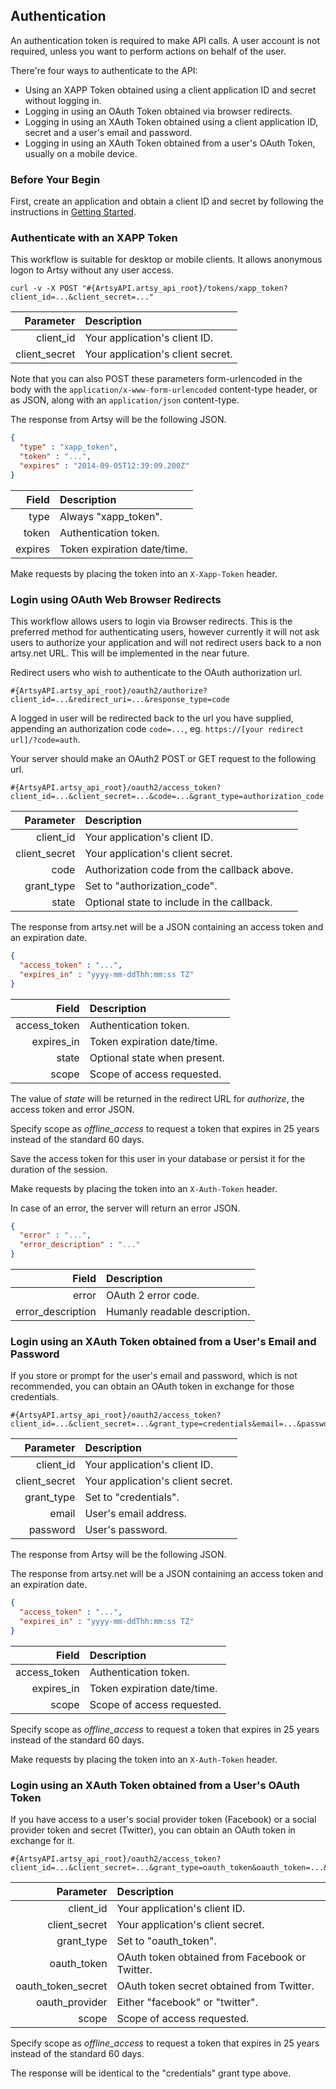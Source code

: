 ## Authentication

An authentication token is required to make API calls. A user account is not required, unless you want to perform actions on behalf of the user.

There're four ways to authenticate to the API:

* Using an XAPP Token obtained using a client application ID and secret without logging in.
* Logging in using an OAuth Token obtained via browser redirects.
* Logging in using an XAuth Token obtained using a client application ID, secret and a user's email and password.
* Logging in using an XAuth Token obtained from a user's OAuth Token, usually on a mobile device.

### Before Your Begin

First, create an application and obtain a client ID and secret by following the instructions in [Getting Started](/start).

### Authenticate with an XAPP Token

This workflow is suitable for desktop or mobile clients. It allows anonymous logon to Artsy without any user access.

```
curl -v -X POST "#{ArtsyAPI.artsy_api_root}/tokens/xapp_token?client_id=...&client_secret=..."
```

Parameter     | Description                       |
-------------:|:----------------------------------|
client_id     | Your application's client ID.     |
client_secret | Your application's client secret. |

Note that you can also POST these parameters form-urlencoded in the body with the `application/x-www-form-urlencoded` content-type header, or as JSON, along with an `application/json` content-type.

The response from Artsy will be the following JSON.

```json
{
  "type" : "xapp_token",
  "token" : "...",
  "expires" : "2014-09-05T12:39:09.200Z"
}
```

Field         | Description                |
-------------:|:---------------------------|
type          | Always "xapp_token".       |
token         | Authentication token.      |
expires       | Token expiration date/time.|

Make requests by placing the token into an `X-Xapp-Token` header.

### Login using OAuth Web Browser Redirects

This workflow allows users to login via Browser redirects. This is the preferred method for authenticating users, however currently it will not ask users to authorize your application and will not redirect users back to a non artsy.net URL. This will be implemented in the near future.

Redirect users who wish to authenticate to the OAuth authorization url.

```
#{ArtsyAPI.artsy_api_root}/oauth2/authorize?client_id=...&redirect_uri=...&response_type=code
```

A logged in user will be redirected back to the url you have supplied, appending an authorization code `code=...`, eg. `https://[your redirect url]/?code=auth`.

Your server should make an OAuth2 POST or GET request to the following url.

```
#{ArtsyAPI.artsy_api_root}/oauth2/access_token?client_id=...&client_secret=...&code=...&grant_type=authorization_code
```

Parameter     | Description                                 |
-------------:|:--------------------------------------------|
client_id     | Your application's client ID.               |
client_secret | Your application's client secret.           |
code          | Authorization code from the callback above. |
grant_type    | Set to "authorization_code".                |
state         | Optional state to include in the callback.  |

The response from artsy.net will be a JSON containing an access token and an expiration date.

``` json
{
  "access_token" : "...",
  "expires_in" : "yyyy-mm-ddThh:mm:ss TZ"
}
```

Field         | Description                  |
-------------:|:-----------------------------|
access_token  | Authentication token.        |
expires_in    | Token expiration date/time.  |
state         | Optional state when present. |
scope         | Scope of access requested.   |

The value of *state* will be returned in the redirect URL for *authorize*, the access token and error JSON.

Specify scope as *offline_access* to request a token that expires in 25 years instead of the standard 60 days.

Save the access token for this user in your database or persist it for the duration of the session.

Make requests by placing the token into an `X-Auth-Token` header.

In case of an error, the server will return an error JSON.

``` json
{
  "error" : "...",
  "error_description" : "..."
}
```

Field               | Description                   |
-------------------:|:------------------------------|
error               | OAuth 2 error code.           |
error_description   | Humanly readable description. |


### Login using an XAuth Token obtained from a User's Email and Password

If you store or prompt for the user's email and password, which is not recommended, you can obtain an OAuth token in exchange for those credentials.

```
#{ArtsyAPI.artsy_api_root}/oauth2/access_token?client_id=...&client_secret=...&grant_type=credentials&email=...&password=...
```

Parameter     | Description                                 |
-------------:|:--------------------------------------------|
client_id     | Your application's client ID.               |
client_secret | Your application's client secret.           |
grant_type    | Set to "credentials".                       |
email         | User's email address.                       |
password      | User's password.                            |

The response from Artsy will be the following JSON.


The response from artsy.net will be a JSON containing an access token and an expiration date.

``` json
{
  "access_token" : "...",
  "expires_in" : "yyyy-mm-ddThh:mm:ss TZ"
}
```

Field         | Description                  |
-------------:|:-----------------------------|
access_token  | Authentication token.        |
expires_in    | Token expiration date/time.  |
scope         | Scope of access requested.   |

Specify scope as *offline_access* to request a token that expires in 25 years instead of the standard 60 days.

Make requests by placing the token into an `X-Auth-Token` header.

### Login using an XAuth Token obtained from a User's OAuth Token

If you have access to a user's social provider token (Facebook) or a social provider token and secret (Twitter), you can obtain an OAuth token in exchange for it.

```
#{ArtsyAPI.artsy_api_root}/oauth2/access_token?client_id=...&client_secret=...&grant_type=oauth_token&oauth_token=...&oauth_provider=...
```

Parameter           | Description                                    |
-------------------:|:-----------------------------------------------|
client_id           | Your application's client ID.                  |
client_secret       | Your application's client secret.              |
grant_type          | Set to "oauth_token".                          |
oauth_token         | OAuth token obtained from Facebook or Twitter. |
oauth\_token_secret | OAuth token secret obtained from Twitter.      |
oauth_provider      | Either "facebook" or "twitter".                |
scope               | Scope of access requested.                     |

Specify scope as *offline_access* to request a token that expires in 25 years instead of the standard 60 days.

The response will be identical to the "credentials" grant type above.
